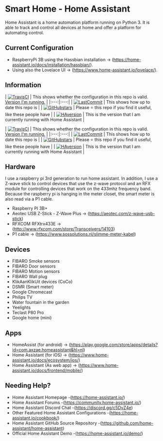 # Smart Home - Home Assistant

Home Assistant is a home automation platform running on Python 3. It is
able to track and control all devices at home and offer a platform for
automating control.

## Current Configuration

-   RaspberryPi 3B using the Hassbian installation -\>
    (<https://home-assistant.io/docs/installation/hassbian/>).
-   Using also the Lovelace UI -\>
    (<https://www.home-assistant.io/lovelace/>).

## Information

| [![TravisCI](<https://travis-ci.org/klaasnicolaas/Smarthome-homeassistant-config.svg?branch=master>)](<https://travis-ci.org/klaasnicolaas/Smarthome-homeassistant-config>) | This shows whether the configuration in this repo is
valid. [Version I'm running.](.HA\_VERSION) |
|:---:|:---:|
| [![LastCommit](<https://img.shields.io/github/last-commit/klaasnicolaas/Smarthome-homeassistant-config.svg?color=blue&style=plasticr>)](<https://github.com/klaasnicolaas/Smarthome-homeassistant-config/commits/master>) | This shows how up to date this repo is |
| [![GitHubstars](<https://img.shields.io/github/stars/klaasnicolaas/Smarthome-homeassistant-config.svg>)](<https://github.com/klaasnicolaas/Smarthome-homeassistant-config/stargazers>) | Please :star: this repo if you find it useful, like these people have |
| [![HAversion](<https://img.shields.io/badge/Home%20Assistant-0.79.2-blue.svg>)](<https://home-assistant.io>) | This is the version that I am currently running with Home Assistant |



| [![TravisCI](<https://travis-ci.org/klaasnicolaas/Smarthome-homeassistant-config.svg?branch=master>)](<https://travis-ci.org/klaasnicolaas/Smarthome-homeassistant-config>) | This shows whether the configuration in this repo is
valid. [Version I'm running.](.HA\_VERSION) |
|:---:|:---:|
| [![LastCommit](<https://img.shields.io/github/last-commit/klaasnicolaas/Smarthome-homeassistant-config.svg?color=blue&style=plasticr>)](<https://github.com/klaasnicolaas/Smarthome-homeassistant-config/commits/master>) | This shows how up to date this repo is |
| [![GitHubstars](<https://img.shields.io/github/stars/klaasnicolaas/Smarthome-homeassistant-config.svg>)](<https://github.com/klaasnicolaas/Smarthome-homeassistant-config/stargazers>) | Please :star: this repo if you find it useful, like these people have |
| [![HAversion](<https://img.shields.io/badge/Home%20Assistant-0.79.2-blue.svg>)](<https://home-assistant.io>) | This is the version that I am currently running with Home Assistant |


## Hardware

I use a raspberry pi 3rd generation to run home assistant. In addition,
I use a Z-wave stick to control devices that use the z-wave protocol and
an RFX module for controlling devices that work on the 433mhz frequency
band. Because the raspberry pi is hanging in the meter closet, the smart
meter is also read via a P1 cable.

-   Raspberry PI 3B+
-   Aeotec USB Z-Stick - Z-Wave Plus -\>
    (<https://aeotec.com/z-wave-usb-stick>)
-   RFXCOM RFXtrx433E -\>
    (<http://www.rfxcom.com/store/Transceivers/14103>)
-   P1 cable -\> (<https://www.sossolutions.nl/slimme-meter-kabel>)

## Devices

-   FIBARO Smoke sensors
-   FIBARO Door sensors
-   FIBARO Motion sensors
-   FIBARO Wall plug
-   KlikAanKlikUit devices (CoCo)
-   DSMR (Smart meter)
-   Google Chromecast
-   Philips TV
-   Water fountain in the garden
-   Yeelights
-   Teclast P80 Pro
-   Google home (mini)

## Apps

-   HomeAssist (for android) -\>
    (<https://play.google.com/store/apps/details?id=com.axzae.homeassistant&hl=nl>)
-   Home Assistant (for iOS) -\>
    (<https://www.home-assistant.io/docs/ecosystem/ios/>)
-   Home Assistant (As web app) -\>
    (<https://www.home-assistant.io/docs/frontend/mobile/>)

## Needing Help? 

-   Home Assistant Homepage -(<https://home-assistant.io/>)
-   Home Assistant Forums -(<https://community.home-assistant.io/>)
-   Home Assistant Discord Chat -(<https://discord.gg/c5DvZ4e>)
-   Other Featured Home Assistant Configurations
    -(<https://home-assistant.io/cookbook/>)
-   Home Assistant GitHub Source Repository
    -(<https://github.com/home-assistant/home-assistant>)
-   Official Home Assistant Demo -(<https://home-assistant.io/demo/>)

